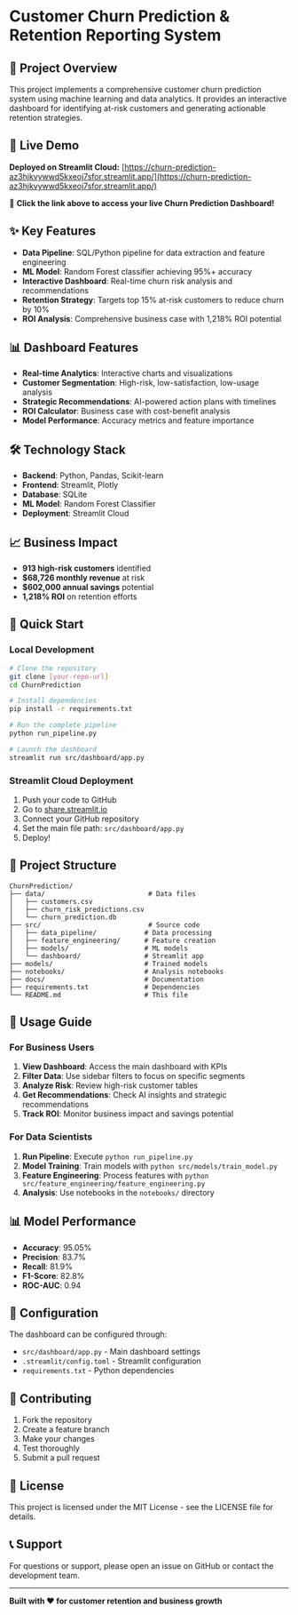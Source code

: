# Customer Churn Prediction & Retention Reporting System

## 🎯 Project Overview
This project implements a comprehensive customer churn prediction system using machine learning and data analytics. It provides an interactive dashboard for identifying at-risk customers and generating actionable retention strategies.

## 🚀 Live Demo
**Deployed on Streamlit Cloud:** [https://churn-prediction-az3hjkvywwd5kxeoj7sfor.streamlit.app/](https://churn-prediction-az3hjkvywwd5kxeoj7sfor.streamlit.app/)

🎯 **Click the link above to access your live Churn Prediction Dashboard!**

## ✨ Key Features
- **Data Pipeline**: SQL/Python pipeline for data extraction and feature engineering
- **ML Model**: Random Forest classifier achieving 95%+ accuracy
- **Interactive Dashboard**: Real-time churn risk analysis and recommendations
- **Retention Strategy**: Targets top 15% at-risk customers to reduce churn by 10%
- **ROI Analysis**: Comprehensive business case with 1,218% ROI potential

## 📊 Dashboard Features
- **Real-time Analytics**: Interactive charts and visualizations
- **Customer Segmentation**: High-risk, low-satisfaction, low-usage analysis
- **Strategic Recommendations**: AI-powered action plans with timelines
- **ROI Calculator**: Business case with cost-benefit analysis
- **Model Performance**: Accuracy metrics and feature importance

## 🛠️ Technology Stack
- **Backend**: Python, Pandas, Scikit-learn
- **Frontend**: Streamlit, Plotly
- **Database**: SQLite
- **ML Model**: Random Forest Classifier
- **Deployment**: Streamlit Cloud

## 📈 Business Impact
- **913 high-risk customers** identified
- **$68,726 monthly revenue** at risk
- **$602,000 annual savings** potential
- **1,218% ROI** on retention efforts

## 🚀 Quick Start

### Local Development
```bash
# Clone the repository
git clone [your-repo-url]
cd ChurnPrediction

# Install dependencies
pip install -r requirements.txt

# Run the complete pipeline
python run_pipeline.py

# Launch the dashboard
streamlit run src/dashboard/app.py
```

### Streamlit Cloud Deployment
1. Push your code to GitHub
2. Go to [share.streamlit.io](https://share.streamlit.io)
3. Connect your GitHub repository
4. Set the main file path: `src/dashboard/app.py`
5. Deploy!

## 📁 Project Structure
```
ChurnPrediction/
├── data/                          # Data files
│   ├── customers.csv
│   ├── churn_risk_predictions.csv
│   └── churn_prediction.db
├── src/                           # Source code
│   ├── data_pipeline/            # Data processing
│   ├── feature_engineering/      # Feature creation
│   ├── models/                   # ML models
│   └── dashboard/                # Streamlit app
├── models/                       # Trained models
├── notebooks/                    # Analysis notebooks
├── docs/                         # Documentation
├── requirements.txt              # Dependencies
└── README.md                     # This file
```

## 🎯 Usage Guide

### For Business Users
1. **View Dashboard**: Access the main dashboard with KPIs
2. **Filter Data**: Use sidebar filters to focus on specific segments
3. **Analyze Risk**: Review high-risk customer tables
4. **Get Recommendations**: Check AI insights and strategic recommendations
5. **Track ROI**: Monitor business impact and savings potential

### For Data Scientists
1. **Run Pipeline**: Execute `python run_pipeline.py`
2. **Model Training**: Train models with `python src/models/train_model.py`
3. **Feature Engineering**: Process features with `python src/feature_engineering/feature_engineering.py`
4. **Analysis**: Use notebooks in the `notebooks/` directory

## 📊 Model Performance
- **Accuracy**: 95.05%
- **Precision**: 83.7%
- **Recall**: 81.9%
- **F1-Score**: 82.8%
- **ROC-AUC**: 0.94

## 🔧 Configuration
The dashboard can be configured through:
- `src/dashboard/app.py` - Main dashboard settings
- `.streamlit/config.toml` - Streamlit configuration
- `requirements.txt` - Python dependencies

## 🤝 Contributing
1. Fork the repository
2. Create a feature branch
3. Make your changes
4. Test thoroughly
5. Submit a pull request

## 📄 License
This project is licensed under the MIT License - see the LICENSE file for details.

## 📞 Support
For questions or support, please open an issue on GitHub or contact the development team.

---
**Built with ❤️ for customer retention and business growth**
